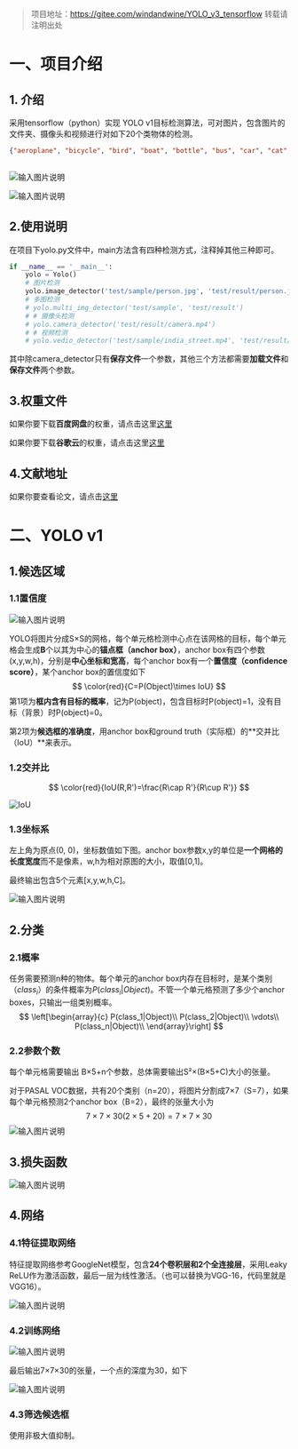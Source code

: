 > 项目地址：https://gitee.com/windandwine/YOLO_v3_tensorflow
> 转载请注明出处

# 一、项目介绍


## 1. 介绍
采用tensorflow（python）实现 YOLO v1目标检测算法，可对图片，包含图片的文件夹、摄像头和视频进行对如下20个类物体的检测。

```json
{"aeroplane", "bicycle", "bird", "boat", "bottle", "bus", "car", "cat", "chair", "cow", "diningtable", "dog", "horse", "motorbike", "person", "pottedplant", "sheep", "sofa", "train", "tvmonitor"}
     
```

![输入图片说明](https://images.gitee.com/uploads/images/2019/0903/173939_47c6ac87_1295352.jpeg "person.jpg")

![输入图片说明](https://images.gitee.com/uploads/images/2019/0903/173954_c5509657_1295352.jpeg "person.jpg")

## 2.使用说明

在项目下yolo.py文件中，main方法含有四种检测方式，注释掉其他三种即可。

```python
if __name__ == '__main__':
    yolo = Yolo()
    # 图片检测
    yolo.image_detector('test/sample/person.jpg', 'test/result/person.jpg', 'test/result/person.txt')
    # 多图检测
    # yolo.multi_img_detector('test/sample', 'test/result')
    # # 摄像头检测
    # yolo.camera_detector('test/result/camera.mp4')
    # # 视频检测
    # yolo.vedio_detector('test/sample/india_street.mp4', 'test/result/india_street.mp4')
```

其中除camera_detector只有**保存文件**一个参数，其他三个方法都需要**加载文件**和**保存文件**两个参数。

## 3.权重文件

如果你要下载**百度网盘**的权重，请点击这里[这里](https://pan.baidu.com/s/1i57uPLF)

如果你要下载**谷歌云**的权重，请点击这里[这里](https://drive.google.com/file/d/0B2JbaJSrWLpza08yS2FSUnV2dlE/view?usp=sharing)

## 4.文献地址

如果你要查看论文，请点击[这里](https://arxiv.org/abs/1506.02640)

# 二、YOLO v1

## 1.候选区域

### 1.1置信度
![输入图片说明](https://images.gitee.com/uploads/images/2019/0903/171315_61f9d368_1295352.png "1567153281362.png")

YOLO将图片分成S×S的网格，每个单元格检测中心点在该网格的目标，每个单元格会生成**B**个以其为中心的**锚点框（anchor box）**，anchor box有四个参数(x,y,w,h)，分别是**中心坐标和宽高**，每个anchor box有一个**置信度（confidence score）**，某个anchor box的置信度如下
$$
\color{red}{C=P(Object)\times IoU}
$$
第1项为**框内含有目标的概率**，记为P(object)，包含目标时P(object)=1，没有目标（背景）时P(object)=0。

第2项为**候选框的准确度**，用anchor box和ground truth（实际框）的**交并比（IoU）**来表示。

### 1.2交并比

$$
\color{red}{IoU(R,R')=\frac{R\cap R'}{R\cup R'}}
$$

![IoU](https://images.gitee.com/uploads/images/2019/0903/171341_f9b2a912_1295352.png "IoU")

### 1.3坐标系

左上角为原点(0, 0)，坐标数值如下图。anchor box参数x,y的单位是**一个网格的长度宽度**而不是像素，w,h为相对原图的大小，取值[0,1]。

最终输出包含5个元素[x,y,w,h,C]。

![输入图片说明](https://images.gitee.com/uploads/images/2019/0903/171438_3a0c2885_1295352.png "1567134423844.png")

## 2.分类

### 2.1概率

任务需要预测n种的物体。每个单元的anchor box内存在目标时，是某个类别（$class_i$）的条件概率为$P(class_i|Object)$。不管一个单元格预测了多少个anchor boxes，只输出一组类别概率。
$$
\left[\begin{array}{c}
P(class_1|Object)\\
P(class_2|Object)\\
\vdots\\
P(class_n|Object)\\
\end{array}\right]
$$

### 2.2参数个数

每个单元格需要输出 B×5+n个参数，总体需要输出S²×(B×5+C)大小的张量。

对于PASAL VOC数据，共有20个类别（n=20），将图片分割成7×7（S=7），如果每个单元格预测2个anchor box（B=2），最终的张量大小为
$$
7\times 7 \times30 (2\times5+20)=7\times 7 \times30
$$
![输入图片说明](https://images.gitee.com/uploads/images/2019/0903/171503_cba6c8c4_1295352.png "1567143285258.png")
## 3.损失函数

![输入图片说明](https://images.gitee.com/uploads/images/2019/0903/172346_09a1f0bf_1295352.png "图像 16.png")

## 4.网络

### 4.1特征提取网络

特征提取网络参考GoogleNet模型，包含**24个卷积层和2个全连接层**，采用Leaky ReLU作为激活函数，最后一层为线性激活。（也可以替换为VGG-16，代码里就是VGG16）。

![输入图片说明](https://images.gitee.com/uploads/images/2019/0903/171525_c5a14378_1295352.png "1567143364009.png")

### 4.2训练网络

![输入图片说明](https://images.gitee.com/uploads/images/2019/0903/171539_28ebc481_1295352.png "1567147305428.png")

最后输出7×7×30的张量，一个点的深度为30，如下

![输入图片说明](https://images.gitee.com/uploads/images/2019/0903/171556_0b8214fd_1295352.png "1567146057236.png")

### 4.3筛选候选框

使用非极大值抑制。